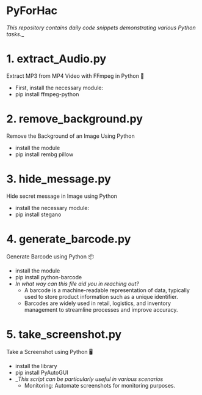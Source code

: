 # PyForHac
_This repository contains daily code snippets demonstrating various Python tasks.__

# 1. extract_Audio.py
Extract MP3 from MP4 Video with FFmpeg in Python 🎵
  - First, install the necessary module:
  - pip install ffmpeg-python

# 2. remove_background.py
Remove the Background of an Image Using Python
  - install the module
  - pip install rembg pillow

# 3. hide_message.py
Hide secret message in Image using Python
  - install the necessary module:
  - pip install stegano

# 4. generate_barcode.py
Generate Barcode using Python 📦
  - install the module
  - pip install python-barcode
  - _In what way can this file aid you in reaching out?_
      - A barcode is a machine-readable representation of data, typically used to store product information such as a unique identifier.
      - Barcodes are widely used in retail, logistics, and inventory management to streamline processes and improve accuracy.

# 5. take_screenshot.py
Take a Screenshot using Python 🖥️
  - install the library
  - pip install PyAutoGUI
  - __This script can be particularly useful in various scenarios_
      - Monitoring: Automate screenshots for monitoring purposes.
